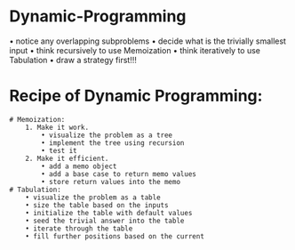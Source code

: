 # Dynamic-Programming
• notice any overlapping subproblems
• decide what is the trivially smallest input
• think recursively to use Memoization
• think iteratively to use Tabulation
• draw a strategy first!!!

# Recipe of Dynamic Programming:
	# Memoization:
		1. Make it work.
			• visualize the problem as a tree
			• implement the tree using recursion
			• test it
		2. Make it efficient.
			• add a memo object
			• add a base case to return memo values
			• store return values into the memo
	# Tabulation:
		• visualize the problem as a table
		• size the table based on the inputs
		• initialize the table with default values
		• seed the trivial answer into the table
		• iterate through the table
		• fill further positions based on the current
